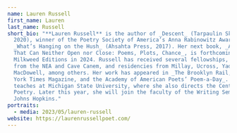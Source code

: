 ```yaml
---
name: Lauren Russell
first_name: Lauren
last_name: Russell
short_bio: "**Lauren Russell** is the author of _Descent_ (Tarpaulin Sky Press,
  2020), winner of the Poetry Society of America’s Anna Rabinowitz Award, and
  _What’s Hanging on the Hush_ (Ahsahta Press, 2017). Her next book, _A Window
  That Can Neither Open nor Close: Poems, Plots, Chance_, is forthcoming from
  Milkweed Editions in 2024. Russell has received several fellowships, including
  from the NEA and Cave Canem, and residencies from Millay, Ucross, Yaddo, and
  MacDowell, among others. Her work has appeared in _The Brooklyn Rail, The New
  York Times Magazine, and the Academy of American Poets’ Poem-a-Day_. She
  teaches at Michigan State University, where she also directs the Center for
  Poetry. Later this year, she will join the faculty of the Writing Seminars at
  Johns Hopkins."
portraits:
  - media: 2023/05/lauren-russell
website: https://laurenrussellpoet.com/
---
```

